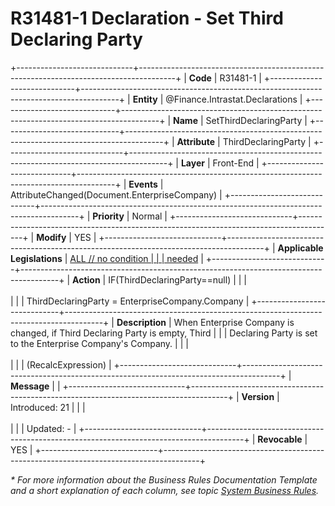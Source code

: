 ﻿---
erp.type: front-end-business-rule
erp.entity: Finance.Intrastat.Declarations
---

# R31481-1 Declaration - Set Third Declaring Party
+-----------------------------+---------------------------------------------------------------------------------------+
| **Code**                    | R31481-1                                                                              |
+-----------------------------+---------------------------------------------------------------------------------------+
| **Entity**                  | @Finance.Intrastat.Declarations                                                       |
+-----------------------------+---------------------------------------------------------------------------------------+
| **Name**                    | SetThirdDeclaringParty                                                                |
+-----------------------------+---------------------------------------------------------------------------------------+
| **Attribute**               | ThirdDeclaringParty                                                                   |
+-----------------------------+---------------------------------------------------------------------------------------+
| **Layer**                   | Front-End                                                                             |
+-----------------------------+---------------------------------------------------------------------------------------+
| **Events**                  | AttributeChanged(Document.EnterpriseCompany)                                          |
+-----------------------------+---------------------------------------------------------------------------------------+
| **Priority**                | Normal                                                                                |
+-----------------------------+---------------------------------------------------------------------------------------+
| **Modify**                  | YES                                                                                   |
+-----------------------------+---------------------------------------------------------------------------------------+
| **Applicable Legislations** | [ALL // no condition                                                                  |
|                             | needed](xref:applicable-legislations)                                                 |
+-----------------------------+---------------------------------------------------------------------------------------+
| **Action**                  | IF(ThirdDeclaringParty==null)                                                         |
|                             | <br/><br/>                                                                            |
|                             | ThirdDeclaringParty = EnterpriseCompany.Company                                       |
+-----------------------------+---------------------------------------------------------------------------------------+
| **Description**             | When Enterprise Company is changed, if Third Declaring Party is empty, Third          |
|                             | Declaring Party is set to the Enterprise Company\'s Company.                          |
|                             | <br/><br/>                                                                            |
|                             | (RecalcExpression)                                                                    |
+-----------------------------+---------------------------------------------------------------------------------------+
| **Message**                 |                                                                                       |
+-----------------------------+---------------------------------------------------------------------------------------+
| **Version**                 | Introduced: 21                                                                        |
|                             | <br/><br/>                                                                            |
|                             | Updated: -                                                                            |
+-----------------------------+---------------------------------------------------------------------------------------+
| **Revocable**               | YES                                                                                   |
+-----------------------------+---------------------------------------------------------------------------------------+

*\* For more information about the Business Rules Documentation Template and a short explanation of each column, see
topic [System Business Rules](../templates/template-description-system-business-rules.md).*
